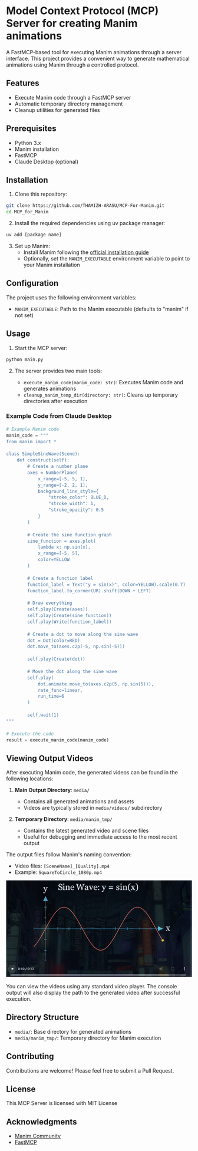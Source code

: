 # Model Context Protocol (MCP) Server for creating Manim animations

A FastMCP-based tool for executing Manim animations through a server interface. This project provides a convenient way to generate mathematical animations using Manim through a controlled protocol.

## Features

- Execute Manim code through a FastMCP server
- Automatic temporary directory management
- Cleanup utilities for generated files

## Prerequisites

- Python 3.x
- Manim installation
- FastMCP
- Claude Desktop (optional)

## Installation

1. Clone this repository:
```bash
git clone https://github.com/THAMIZH-ARASU/MCP-For-Manim.git
cd MCP_for_Manim
```

2. Install the required dependencies using uv package manager:
```bash
uv add [package name]
```

3. Set up Manim:
   - Install Manim following the [official installation guide](https://docs.manim.community/en/stable/installation.html)
   - Optionally, set the `MANIM_EXECUTABLE` environment variable to point to your Manim installation

## Configuration

The project uses the following environment variables:

- `MANIM_EXECUTABLE`: Path to the Manim executable (defaults to "manim" if not set)

## Usage

1. Start the MCP server:
```bash
python main.py
```

2. The server provides two main tools:

   - `execute_manim_code(manim_code: str)`: Executes Manim code and generates animations
   - `cleanup_manim_temp_dir(directory: str)`: Cleans up temporary directories after execution

### Example Code from Claude Desktop

```python
# Example Manim code
manim_code = """
from manim import *

class SimpleSineWave(Scene):
    def construct(self):
        # Create a number plane
        axes = NumberPlane(
            x_range=[-5, 5, 1],
            y_range=[-2, 2, 1],
            background_line_style={
                "stroke_color": BLUE_D,
                "stroke_width": 1,
                "stroke_opacity": 0.5
            }
        )
        
        # Create the sine function graph
        sine_function = axes.plot(
            lambda x: np.sin(x),
            x_range=[-5, 5],
            color=YELLOW
        )
        
        # Create a function label
        function_label = Text("y = sin(x)", color=YELLOW).scale(0.7)
        function_label.to_corner(UR).shift(DOWN + LEFT)
        
        # Draw everything
        self.play(Create(axes))
        self.play(Create(sine_function))
        self.play(Write(function_label))
        
        # Create a dot to move along the sine wave
        dot = Dot(color=RED)
        dot.move_to(axes.c2p(-5, np.sin(-5)))
        
        self.play(Create(dot))
        
        # Move the dot along the sine wave
        self.play(
            dot.animate.move_to(axes.c2p(5, np.sin(5))),
            rate_func=linear,
            run_time=6
        )
        
        self.wait(1)
"""

# Execute the code
result = execute_manim_code(manim_code)
```

## Viewing Output Videos

After executing Manim code, the generated videos can be found in the following locations:

1. **Main Output Directory**: `media/`
   - Contains all generated animations and assets
   - Videos are typically stored in `media/videos/` subdirectory

2. **Temporary Directory**: `media/manim_tmp/`
   - Contains the latest generated video and scene files
   - Useful for debugging and immediate access to the most recent output

The output files follow Manim's naming convention:
- Video files: `[SceneName]_[Quality].mp4`
- Example: `SquareToCircle_1080p.mp4`

<p align="center">
  <img src="media/sineWave.png" alt="Neural Style Transfer">
</p>

You can view the videos using any standard video player. The console output will also display the path to the generated video after successful execution.

## Directory Structure

- `media/`: Base directory for generated animations
- `media/manim_tmp/`: Temporary directory for Manim execution

## Contributing

Contributions are welcome! Please feel free to submit a Pull Request.

## License

This MCP Server is licensed with MIT License

## Acknowledgments

- [Manim Community](https://docs.manim.community/)
- [FastMCP](https://github.com/fastmcp/fastmcp)
